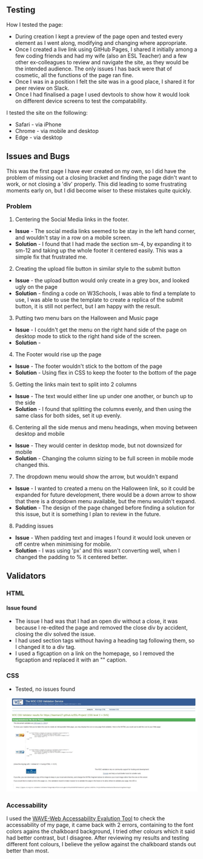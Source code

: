 ## Testing

How I tested the page:

* During creation I kept a preview of the page open and tested every element as I went along, modifying and changing where appropriate.
* Once I created a live link using GitHub Pages, I shared it initially among a few coding friends and had my wife (also an ESL Teacher) and a few other ex-colleagues to review and navigate the site, as they would be the intended audience. The only issues I has back were that of cosmetic, all the functions of the page ran fine.
* Once I was in a position I felt the site was in a good place, I shared it for peer review on Slack.
* Once I had finalised a page I used devtools to show how it would look on different device screens to test the compatability.

I tested the site on the following:
* Safari - via iPhone
* Chrome - via mobile and desktop
* Edge - via desktop


## Issues and Bugs

This was the first page I have ever created on my own, so I did have the problem of missing out a closing bracket and finding the page didn't want to work, or not closing a 'div' properly. This did leading to some frustrating moments early on, but I did become wiser to these mistakes quite quickly.

### Problem  

1. Centering the Social Media links in the footer.  

* **Issue** - The social media links seemed to be stay in the left hand corner, and wouldn't stay in a row on a mobile screen.
* **Solution** - I found that I had made the section sm-4, by expanding it to sm-12 and taking up the whole footer it centered easily. This was a simple fix that frustrated me.
  
2. Creating the upload file button in similar style to the submit button

* **Issue** - the upload button would only create in a grey box, and looked ugly on the page
* **Solution** - finding a code on W3Schools, I was able to find a template to use, I was able to use the template to create a replica of the submit button, it is still not perfect, but I am happy with the result.
  
3. Putting two menu bars on the Halloween and Music page
* **Issue** - I couldn't get the menu on the right hand side of the page on desktop mode to stick to the right hand side of the screen.
* **Solution** -

4. The Footer would rise up the page

* **Issue** - The footer wouldn't stick to the bottom of the page
* **Solution** - Using flex in CSS to keep the footer to the bottom of the page

5. Getting the links main text to split into 2 columns

* **Issue** - The text would either line up under one another, or bunch up to the side
* **Solution** - I found that splitting the columns evenly, and then using the same class for both sides, set it up evenly.

6. Centering all the side menus and menu headings, when moving between desktop and mobile

* **Issue** - They would center in desktop mode, but not downsized for mobile
* **Solution** - Changing the column sizing to be full screen in mobile mode changed this.  

7. The dropdown menu would show the arrow, but wouldn't expand

* **Issue** - I wanted to created a menu on the Halloween link, so it could be expanded for future development, there would be a down arrow to show that there is a dropdown menu available, but the menu wouldn't expand.
* **Solution** - The design of the page changed before finding a solution for this issue, but it is something I plan to review in the future.

8. Padding issues

* **Issue** - When padding text and images I found it would look uneven or off centre when minimising for mobile.
* **Solution** - I was using 'px' and this wasn't converting well, when I changed the padding to % it centered better.


## Validators  

### HTML

#### Issue found

* The issue I had was that I had an open div without a close, it was because I re-edited the page and removed the close div by accident, closing the div solved the issue.
* I had used section tags without having a heading tag following them, so I changed it to a div tag.
* I used a figcaption on a link on the homepage, so I removed the figcaption and replaced it with an "<a>" caption.

### CSS

* Tested, no issues found

![css-validator](docs/screenshots/css-validator.jpg)



### Accessability

I used the [WAVE-Web Accessability Evalution Tool](https://wave.webaim.org/) to check the accessability of my page, it came back with 2 errors, containing to the font colors agains the chalkboard background, I tried other colours which it said had better contrast, but I disagree. After reviewing my results and testing different font colours, I believe the yellow against the chalkboard stands out better than most. 